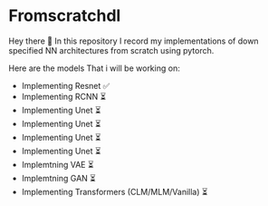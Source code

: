 # Fromscratchdl

Hey there 🤗 In this repository I record my implementations of down specified NN architectures from scratch using pytorch.

Here are the models That i will be working on:

-   Implementing Resnet ✅
-   Implementing RCNN ⏳
-   Implementing Unet ⏳
-   Implementing Unet ⏳
-   Implementing Unet ⏳
-   Implementing Unet ⏳
-   Implemtning VAE   ⏳
-   Implemtning GAN   ⏳
-   Implementing Transformers (CLM/MLM/Vanilla) ⏳
